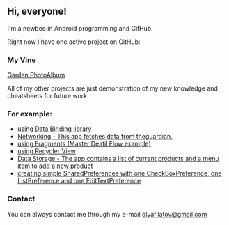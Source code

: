 ## Hi, everyone!

I'm a newbee in Android programming and GitHub.

Right now I have one active project on GitHub:

### My Vine

[Garden PhotoAlbum](https://olyafilatova.github.io/My-Vine/)



All of my other projects are just demonstration of my new knowledge and cheatsheets for future work.

### For example:

- [using Data Binding library](https://olyafilatova.github.io/CourseTrail_DataBinding/)
- [Networking - This app fetches data from theguardian.](https://olyafilatova.github.io/aubc07_NewsApp/)
- [using Fragments (Master Deatil Flow example)](https://olyafilatova.github.io/CourseTrail_Fragments__Master_Detail_Flow/)
- [using Recycler View](https://olyafilatova.github.io/CourseTrail_RecyclerView/)
- [Data Storage - The app contains a list of current products and a menu item to add a new product](https://olyafilatova.github.io/aubc08_InventoryApp/)
- [creating simple SharedPreferences with one CheckBoxPreference, one ListPreference and one EditTextPreference](https://olyafilatova.github.io/SimplyPreferences/)


### Contact

You can always contact me through my e-mail [olyafilatov@gmail.com](mailto:olyafilatov@gmail.com)
